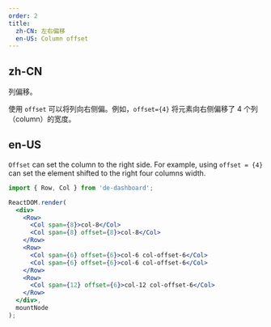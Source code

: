 ```yaml
---
order: 2
title:
  zh-CN: 左右偏移
  en-US: Column offset
---
```


## zh-CN

列偏移。

使用 `offset` 可以将列向右侧偏。例如，`offset={4}` 将元素向右侧偏移了 4 个列（column）的宽度。

## en-US

`Offset` can set the column to the right side. For example, using `offset = {4}` can set the element shifted to the right four columns width.

````jsx
import { Row, Col } from 'de-dashboard';

ReactDOM.render(
  <div>
    <Row>
      <Col span={8}>col-8</Col>
      <Col span={8} offset={8}>col-8</Col>
    </Row>
    <Row>
      <Col span={6} offset={6}>col-6 col-offset-6</Col>
      <Col span={6} offset={6}>col-6 col-offset-6</Col>
    </Row>
    <Row>
      <Col span={12} offset={6}>col-12 col-offset-6</Col>
    </Row>
  </div>,
  mountNode
);
````
